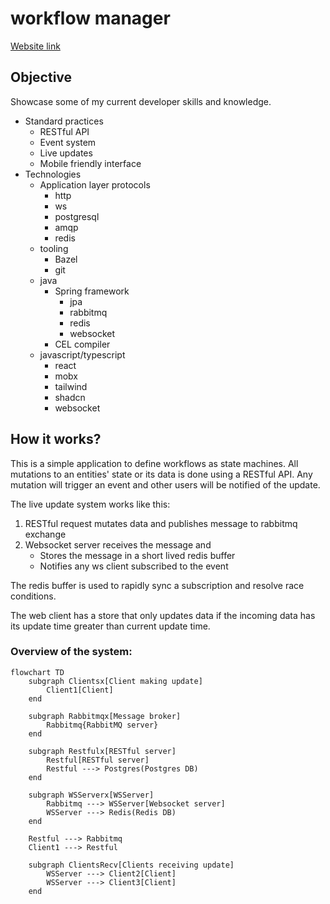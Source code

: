 # workflow manager

[Website link]()

## Objective

Showcase some of my current developer skills and knowledge.
- Standard practices
    - RESTful API
    - Event system
    - Live updates
    - Mobile friendly interface
- Technologies
    - Application layer protocols
        - http
        - ws
        - postgresql
        - amqp
        - redis
    - tooling
        - Bazel
        - git
    - java 
        - Spring framework
            - jpa
            - rabbitmq
            - redis
            - websocket
        - CEL compiler
    - javascript/typescript
        - react
        - mobx
        - tailwind
        - shadcn
        - websocket

## How it works?

This is a simple application to define workflows as state machines. All mutations to an entities' state or its data is done using a RESTful API. Any mutation will trigger an event and other users will be notified of the update.

The live update system works like this:
1. RESTful request mutates data and publishes message to rabbitmq exchange
2. Websocket server receives the message and
    - Stores the message in a short lived redis buffer
    - Notifies any ws client subscribed to the event

The redis buffer is used to rapidly sync a subscription and resolve race conditions.

The web client has a store that only updates data if the incoming data has its update time greater than current update time.

### Overview of the system:
```mermaid
flowchart TD
    subgraph Clientsx[Client making update]
        Client1[Client]
    end

    subgraph Rabbitmqx[Message broker]
        Rabbitmq{RabbitMQ server}
    end

    subgraph Restfulx[RESTful server]
        Restful[RESTful server]
        Restful ---> Postgres(Postgres DB)
    end

    subgraph WSServerx[WSServer]
        Rabbitmq ---> WSServer[Websocket server]
        WSServer ---> Redis(Redis DB)
    end

    Restful ---> Rabbitmq
    Client1 ---> Restful

    subgraph ClientsRecv[Clients receiving update]
        WSServer ---> Client2[Client]
        WSServer ---> Client3[Client]
    end
```
